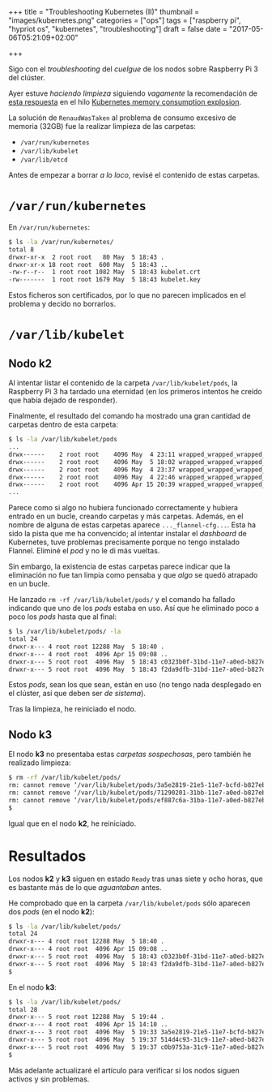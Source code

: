 +++
title = "Troubleshooting Kubernetes (II)"
thumbnail = "images/kubernetes.png"
categories = ["ops"]
tags = ["raspberry pi", "hypriot os", "kubernetes", "troubleshooting"]
draft = false
date = "2017-05-06T05:21:09+02:00"

+++

Sigo con el _troubleshooting_ del _cuelgue_ de los nodos sobre Raspberry Pi 3 del clúster.


Ayer estuve _haciendo limpieza_ siguiendo _vagamente_ la recomendación de [esta respuesta](https://github.com/kubernetes/kubernetes/issues/43593#issuecomment-288899231) en el hilo [Kubernetes memory consumption explosion](https://github.com/kubernetes/kubernetes/issues/43593#issuecomment-288899231).

<!--more-->

La solución de `RenaudWasTaken` al problema de consumo excesivo de memoria (32GB) fue la realizar limpieza de las carpetas:

* `/var/run/kubernetes`
* `/var/lib/kubelet`
* `/var/lib/etcd`

Antes de empezar a borrar _a lo loco_, revisé el contenido de estas carpetas.

# `/var/run/kubernetes`

En `/var/run/kubernetes`:

```sh
$ ls -la /var/run/kubernetes/
total 8
drwxr-xr-x  2 root root   80 May  5 18:43 .
drwxr-xr-x 18 root root  600 May  5 18:43 ..
-rw-r--r--  1 root root 1082 May  5 18:43 kubelet.crt
-rw-------  1 root root 1679 May  5 18:43 kubelet.key
```

Estos ficheros son certificados, por lo que no parecen implicados en el problema y decido no borrarlos.

# `/var/lib/kubelet`

## Nodo **k2**

Al intentar listar el contenido de la carpeta `/var/lib/kubelet/pods`, la Raspberry Pi 3 ha tardado una eternidad (en los primeros intentos he creído que había dejado de responder).

Finalmente, el resultado del comando ha mostrado una gran cantidad de carpetas dentro de esta carpeta:

```sh
$ ls -la /var/lib/kubelet/pods
...
drwx------    2 root root    4096 May  4 23:11 wrapped_wrapped_wrapped_wrapped_wrapped_wrapped_wrapped_wrapped_wrapped_flannel-cfg.deleting~443381808.deleting~108562981.deleting~938554959.deleting~743974077.deleting~207819844.deleting~559419937.deleting~142152710.deleting~494766199.deleting~952339001
drwx------    2 root root    4096 May  5 18:02 wrapped_wrapped_wrapped_wrapped_wrapped_wrapped_wrapped_wrapped_wrapped_flannel-cfg.deleting~443381808.deleting~108562981.deleting~938554959.deleting~743974077.deleting~274346355.deleting~274250693.deleting~987962315.deleting~680794233.deleting~917929467
drwx------    2 root root    4096 May  4 23:37 wrapped_wrapped_wrapped_wrapped_wrapped_wrapped_wrapped_wrapped_wrapped_flannel-cfg.deleting~443381808.deleting~108562981.deleting~938554959.deleting~743974077.deleting~274346355.deleting~292131322.deleting~049606881.deleting~105942520.deleting~463246644
drwx------    2 root root    4096 May  4 22:46 wrapped_wrapped_wrapped_wrapped_wrapped_wrapped_wrapped_wrapped_wrapped_flannel-cfg.deleting~443381808.deleting~119491600.deleting~962328406.deleting~220005477.deleting~309794961.deleting~392355244.deleting~378832104.deleting~159122214.deleting~324365539
drwx------    2 root root    4096 Apr 15 20:39 wrapped_wrapped_wrapped_wrapped_wrapped_wrapped_wrapped_wrapped_wrapped_flannel-cfg.deleting~443381808.deleting~162549394.deleting~296869341.deleting~353223099.deleting~018715754.deleting~526835026.deleting~320404022.deleting~453576282.deleting~001809150
...
```

Parece como si algo no hubiera funcionado correctamente y hubiera entrado en un bucle, creando carpetas y más carpetas. Además, en el nombre de alguna de estas carpetas aparece `..._flannel-cfg...`. Esta ha sido la pista que me ha convencido; al intentar instalar el _dashboard_ de Kubernetes, tuve problemas precisamente porque no tengo instalado Flannel. Eliminé el _pod_ y no le di más vueltas.

Sin embargo, la existencia de estas carpetas parece indicar que la eliminación no fue tan limpia como pensaba y que _algo_ se quedó atrapado en un bucle.

He lanzado `rm -rf /var/lib/kubelet/pods/` y el comando ha fallado indicando que uno de los _pods_ estaba en uso. Así que he eliminado poco a poco los _pods_ hasta que al final:

```sh
$ ls /var/lib/kubelet/pods/ -la
total 24
drwxr-x--- 4 root root 12288 May  5 18:40 .
drwxr-x--- 4 root root  4096 Apr 15 09:08 ..
drwxr-x--- 5 root root  4096 May  5 18:43 c0323b0f-31bd-11e7-a0ed-b827eb650fdb
drwxr-x--- 5 root root  4096 May  5 18:43 f2da9dfb-31bd-11e7-a0ed-b827eb650fdb
```

Estos _pods_, sean los que sean, están en uso (no tengo nada desplegado en el clúster, así que deben ser _de sistema_).

Tras la limpieza, he reiniciado el nodo.

## Nodo **k3**

El nodo **k3** no presentaba estas _carpetas sospechosas_, pero también he realizado limpieza:

```sh
$ rm -rf /var/lib/kubelet/pods/
rm: cannot remove ‘/var/lib/kubelet/pods/3a5e2819-21e5-11e7-bcfd-b827eb650fdb/volumes/kubernetes.io~configmap’: Directory not empty
rm: cannot remove ‘/var/lib/kubelet/pods/71290201-31bb-11e7-a0ed-b827eb650fdb/volumes/kubernetes.io~secret/kube-proxy-token-7zk2k’: Device or resource busy
rm: cannot remove ‘/var/lib/kubelet/pods/ef887c6a-31ba-11e7-a0ed-b827eb650fdb/volumes/kubernetes.io~secret/weave-net-token-61scv’: Device or resource busy
$
```

Igual que en el nodo **k2**, he reiniciado.

# Resultados

Los nodos **k2** y **k3** siguen en estado `Ready` tras unas siete y ocho horas, que es bastante más de lo que _aguantaban_ antes.

He comprobado que en la carpeta `/var/lib/kubelet/pods` sólo aparecen dos _pods_ (en el nodo **k2**):

```sh
$ ls -la /var/lib/kubelet/pods/
total 24
drwxr-x--- 4 root root 12288 May  5 18:40 .
drwxr-x--- 4 root root  4096 Apr 15 09:08 ..
drwxr-x--- 5 root root  4096 May  5 18:43 c0323b0f-31bd-11e7-a0ed-b827eb650fdb
drwxr-x--- 5 root root  4096 May  5 18:43 f2da9dfb-31bd-11e7-a0ed-b827eb650fdb
$
```

En el nodo **k3**:

```sh
$ ls -la /var/lib/kubelet/pods/
total 28
drwxr-x--- 5 root root 12288 May  5 19:44 .
drwxr-x--- 4 root root  4096 Apr 15 14:10 ..
drwxr-x--- 3 root root  4096 May  5 19:33 3a5e2819-21e5-11e7-bcfd-b827eb650fdb
drwxr-x--- 5 root root  4096 May  5 19:37 514d4c93-31c9-11e7-a0ed-b827eb650fdb
drwxr-x--- 5 root root  4096 May  5 19:37 c0b9753a-31c9-11e7-a0ed-b827eb650fdb
$
```

Más adelante actualizaré el artículo para verificar si los nodos siguen activos y sin problemas.
